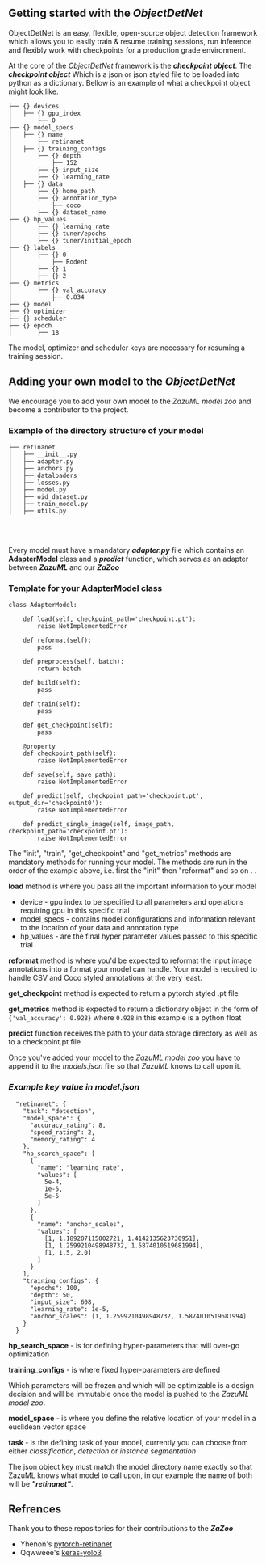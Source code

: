 ## Getting started with the ***ObjectDetNet***
ObjectDetNet is an easy, flexible, open-source object detection framework which allows you to easily train & resume 
training sessions, run inference and flexibly work with checkpoints for a production grade environment.

At the core of the *ObjectDetNet* framework is the ***checkpoint object***. The ***checkpoint object*** Which is a json or json styled file to be 
loaded into python as a dictionary. Bellow is an example of what a checkpoint object might look like.
```
├── {} devices
│   ├── {} gpu_index
│       ├── 0
├── {} model_specs
│   ├── {} name
│       ├── retinanet
│   ├── {} training_configs
│       ├── {} depth
│           ├── 152
│       ├── {} input_size
│       ├── {} learning_rate
│   ├── {} data
│       ├── {} home_path
│       ├── {} annotation_type
│           ├── coco
│       ├── {} dataset_name
├── {} hp_values
│       ├── {} learning_rate
│       ├── {} tuner/epochs
│       ├── {} tuner/initial_epoch
├── {} labels
│       ├── {} 0
│           ├── Rodent
│       ├── {} 1
│       ├── {} 2
├── {} metrics
│       ├── {} val_accuracy
│           ├── 0.834
├── {} model
├── {} optimizer
├── {} scheduler
├── {} epoch
│       ├── 18
```
The model, optimizer and scheduler keys are necessary for resuming a training session.


## Adding your own model to the ***ObjectDetNet***
We encourage you to add your own model to the *ZazuML model zoo* and become a contributor to the project. 

### Example of the directory structure of your model
```
├── retinanet
│   ├── __init__.py
│   ├── adapter.py
│   ├── anchors.py
│   ├── dataloaders
│   ├── losses.py
│   ├── model.py
│   ├── oid_dataset.py
│   ├── train_model.py
│   ├── utils.py
```
<br/><br/>    

Every model must have a mandatory ***adapter.py*** file which contains an **AdapterModel** 
class and a ***predict*** function, which serves as an adapter between ***ZazuML*** and our ***ZaZoo*** 

### Template for your AdapterModel class
```
class AdapterModel:

    def load(self, checkpoint_path='checkpoint.pt'):
        raise NotImplementedError

    def reformat(self):
        pass

    def preprocess(self, batch):
        return batch

    def build(self):
        pass

    def train(self):
        pass

    def get_checkpoint(self):
        pass

    @property
    def checkpoint_path(self):
        raise NotImplementedError

    def save(self, save_path):
        raise NotImplementedError

    def predict(self, checkpoint_path='checkpoint.pt', output_dir='checkpoint0'):
        raise NotImplementedError

    def predict_single_image(self, image_path, checkpoint_path='checkpoint.pt'):
        raise NotImplementedError
```
The "init", "train", "get_checkpoint" and "get_metrics" methods are mandatory methods for running your model. 
The methods are run in the order of the example above, i.e. first the "init" then "reformat" and so on . . 

**load** method is where you pass all the important information to your model 

- device - gpu index to be specified to all parameters and operations requiring gpu in this specific trial
- model_specs - contains model configurations and information relevant to the location of your data and annotation type
- hp_values - are the final hyper parameter values passed to this specific trial

**reformat** method is where you'd be expected to reformat the input image annotations into a format your
model can handle. Your model is required to handle CSV and Coco styled annotations at the very least.

**get_checkpoint** method is expected to return a pytorch styled .pt file

**get_metrics** method is expected to return a dictionary object in the form of `{'val_accuracy': 0.928}` 
where `0.928` in this example is a python float

**predict** function receives the path to your data storage directory as well as to a checkpoint.pt file

Once you've added your model to the *ZazuML model zoo* you have to append it to the 
*models.json* file so that *ZazuML* knows to call upon it. 

### *Example key value in model.json*

```
  "retinanet": {
    "task": "detection",
    "model_space": {
      "accuracy_rating": 8,
      "speed_rating": 2,
      "memory_rating": 4
    },
    "hp_search_space": [
      {
        "name": "learning_rate",
        "values": [
          5e-4,
          1e-5,
          5e-5
        ]
      },
      {
        "name": "anchor_scales",
        "values": [
          [1, 1.189207115002721, 1.4142135623730951],
          [1, 1.2599210498948732, 1.5874010519681994],
          [1, 1.5, 2.0]
        ]
      }
    ],
    "training_configs": {
      "epochs": 100,
      "depth": 50,
      "input_size": 608,
      "learning_rate": 1e-5,
      "anchor_scales": [1, 1.2599210498948732, 1.5874010519681994]
    }
  }
```

**hp_search_space** - is for defining hyper-parameters that will over-go optimization 

**training_configs** - is where fixed hyper-parameters are defined

Which parameters will be frozen and which will be optimizable is a design decision 
and will be immutable once the model is pushed to the *ZazuML model zoo*.

**model_space** - is where you define the relative location of your model in a euclidean vector space

**task** - is the defining task of your model, currently you can choose from either 
*classification*, *detection* or *instance segmentation*

The json object key must match the model directory name exactly so that
ZazuML knows what model to call upon, in our example the name of 
both will be ***"retinanet"***.

## Refrences
Thank you to these repositories for their contributions to the ***ZaZoo***

- Yhenon's [pytorch-retinanet](https://github.com/yhenon/pytorch-retinanet)
- Qqwweee's [keras-yolo3](https://github.com/qqwweee/keras-yolo3)